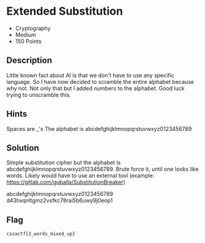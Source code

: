 # Extended Substitution
- Cryptography
- Medium
- 150 Points

## Description

Little known fact about AI is that we don't have to use any specific language. So I have now decided to scramble the entire alphabet because why not. Not only that but I added numbers to the alphabet. Good luck trying to unscramble this.

## Hints

Spaces are _'s
The alphabet is abcdefghijklmnopqrstuvwxyz0123456789

## Solution

Simple substitution cipher but the alphabet is abcdefghijklmnopqrstuvwxyz0123456789. Brute force it, until one looks like words. Likely would have to use an external tool (example: https://gitlab.com/guballa/SubstitutionBreaker)

abcdefghijklmnopqrstuvwxyz0123456789
d43hxqnltgmz2vsfkc78rai5b6uwy9j0eop1

## Flag

`cssactf{3_words_mixed_up}`
